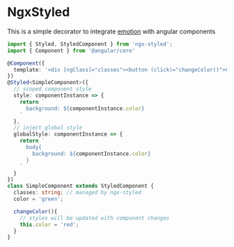 # NgxStyled

This is a simple  decorator to integrate [emotion](https://emotion.sh/docs/emotion) with angular components

```typescript
import { Styled, StyledComponent } from 'ngx-styled';
import { Component } from '@angular/core'

@Component({
  template: '<div [ngClass]="classes"><button (click)="changeColor()">Change Color</button></div>',
})
@Styled<SimpleComponent>({
  // scoped component style
  style: componentInstance => {
    return `
      background: ${componentInstance.color}
    `
  },
  // inject global style
  globalStyle: componentInstance => {
    return `
      body{
        background: ${componentInstance.color}
      }
    `
  }
})
class SimpleComponent extends StyledComponent {
  classes: string; // managed by ngx-styled
  color = 'green';

  changeColor(){
    // styles will be updated with component changes
    this.color = 'red';
  }
}
```
